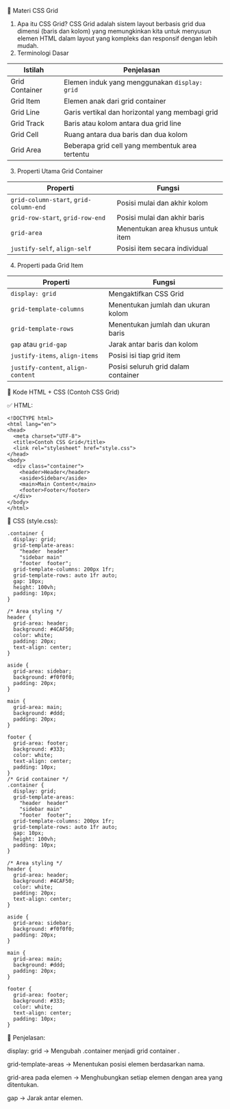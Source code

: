 🎯 Materi CSS Grid
1. Apa itu CSS Grid?
CSS Grid adalah sistem layout berbasis grid dua dimensi (baris dan kolom) yang memungkinkan kita untuk menyusun elemen HTML dalam layout yang kompleks dan responsif dengan lebih mudah.
2. Terminologi Dasar

   
| Istilah        | Penjelasan                                      |
| -------------- | ----------------------------------------------- |
| Grid Container | Elemen induk yang menggunakan `display: grid`   |
| Grid Item      | Elemen anak dari grid container                 |
| Grid Line      | Garis vertikal dan horizontal yang membagi grid |
| Grid Track     | Baris atau kolom antara dua grid line           |
| Grid Cell      | Ruang antara dua baris dan dua kolom            |
| Grid Area      | Beberapa grid cell yang membentuk area tertentu |

3. Properti Utama Grid Container
   
| Properti                               | Fungsi                            |
| -------------------------------------- | --------------------------------- |
| `grid-column-start`, `grid-column-end` | Posisi mulai dan akhir kolom      |
| `grid-row-start`, `grid-row-end`       | Posisi mulai dan akhir baris      |
| `grid-area`                            | Menentukan area khusus untuk item |
| `justify-self`, `align-self`           | Posisi item secara individual     |

4. Properti pada Grid Item


| Properti                           | Fungsi                              |
| ---------------------------------- | ----------------------------------- |
| `display: grid`                    | Mengaktifkan CSS Grid               |
| `grid-template-columns`            | Menentukan jumlah dan ukuran kolom  |
| `grid-template-rows`               | Menentukan jumlah dan ukuran baris  |
| `gap` atau `grid-gap`              | Jarak antar baris dan kolom         |
| `justify-items`, `align-items`     | Posisi isi tiap grid item           |
| `justify-content`, `align-content` | Posisi seluruh grid dalam container |

🔧 Kode HTML + CSS (Contoh CSS Grid)

✅ HTML:
```
<!DOCTYPE html>
<html lang="en">
<head>
  <meta charset="UTF-8">
  <title>Contoh CSS Grid</title>
  <link rel="stylesheet" href="style.css">
</head>
<body>
  <div class="container">
    <header>Header</header>
    <aside>Sidebar</aside>
    <main>Main Content</main>
    <footer>Footer</footer>
  </div>
</body>
</html>
```

🎨 CSS (style.css):

```/* Grid container */
.container {
  display: grid;
  grid-template-areas:
    "header  header"
    "sidebar main"
    "footer  footer";
  grid-template-columns: 200px 1fr;
  grid-template-rows: auto 1fr auto;
  gap: 10px;
  height: 100vh;
  padding: 10px;
}

/* Area styling */
header {
  grid-area: header;
  background: #4CAF50;
  color: white;
  padding: 20px;
  text-align: center;
}

aside {
  grid-area: sidebar;
  background: #f0f0f0;
  padding: 20px;
}

main {
  grid-area: main;
  background: #ddd;
  padding: 20px;
}

footer {
  grid-area: footer;
  background: #333;
  color: white;
  text-align: center;
  padding: 10px;
}
/* Grid container */
.container {
  display: grid;
  grid-template-areas:
    "header  header"
    "sidebar main"
    "footer  footer";
  grid-template-columns: 200px 1fr;
  grid-template-rows: auto 1fr auto;
  gap: 10px;
  height: 100vh;
  padding: 10px;
}

/* Area styling */
header {
  grid-area: header;
  background: #4CAF50;
  color: white;
  padding: 20px;
  text-align: center;
}

aside {
  grid-area: sidebar;
  background: #f0f0f0;
  padding: 20px;
}

main {
  grid-area: main;
  background: #ddd;
  padding: 20px;
}

footer {
  grid-area: footer;
  background: #333;
  color: white;
  text-align: center;
  padding: 10px;
}
```

🧪 Penjelasan:

display: grid                → Mengubah .container menjadi grid container
.

grid-template-areas          → Menentukan posisi elemen berdasarkan nama.

grid-area pada elemen        → Menghubungkan setiap elemen dengan area yang ditentukan.

gap                          → Jarak antar elemen.
